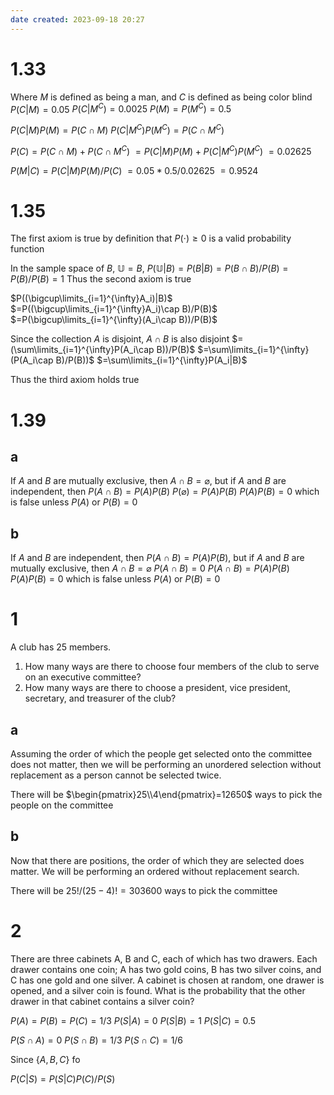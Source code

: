 ```yaml
---
date created: 2023-09-18 20:27
---
```


# 1.33

Where $M$ is defined as being a man, and $C$ is defined as being color blind
$P(C|M)=0.05$
$P(C|M^C)=0.0025$
$P(M)=P(M^C)=0.5$

$P(C|M)P(M)=P(C\cap M)$
$P(C|M^C)P(M^C)=P(C\cap M^C)$

$P(C)=P(C\cap M)+P(C\cap M^C)$
$=P(C|M)P(M)+P(C|M^C)P(M^C)$
$=0.02625$

$P(M|C)=P(C|M)P(M)/P(C)$
$=0.05*0.5/0.02625$
$=0.9524$

# 1.35

The first axiom is true by definition that $P(\cdot)\ge0$ is a valid probability function

In the sample space of $B$, $\mathbb{U}=B$,
$P(\mathbb{U}|B)=P(B|B)=P(B\cap B)/P(B)=P(B)/P(B)=1$
Thus the second axiom is true

$P((\bigcup\limits_{i=1}^{\infty}A_i)|B)$
$=P((\bigcup\limits_{i=1}^{\infty}A_i)\cap B)/P(B)$
$=P(\bigcup\limits_{i=1}^{\infty}(A_i\cap B))/P(B)$

Since the collection $A$ is disjoint, $A\cap B$ is also disjoint
$=(\sum\limits_{i=1}^{\infty}P(A_i\cap B))/P(B)$
$=\sum\limits_{i=1}^{\infty}(P(A_i\cap B)/P(B))$
$=\sum\limits_{i=1}^{\infty}P(A_i|B)$

Thus the third axiom holds true

# 1.39

## a

If $A$ and $B$ are mutually exclusive, then $A\cap B=\varnothing$, but if $A$ and $B$ are independent, then
$P(A\cap B)=P(A)P(B)$
$P(\varnothing)=P(A)P(B)$
$P(A)P(B)=0$
which is false unless
$P(A)$ or $P(B)=0$

## b

If $A$ and $B$ are independent, then $P(A\cap B)=P(A)P(B)$, but if $A$ and $B$ are mutually exclusive, then
$A\cap B=\varnothing$
$P(A\cap B)=0$
$P(A\cap B)=P(A)P(B)$
$P(A)P(B)=0$
which is false unless
$P(A)$ or $P(B)=0$

# 1

A club has 25 members.

1. How many ways are there to choose four members of the club to serve on an executive committee?
2. How many ways are there to choose a president, vice president, secretary, and treasurer of the club?

## a

Assuming the order of which the people get selected onto the committee does not matter, then we will be performing an unordered selection without replacement as a person cannot be selected twice.

There will be $\begin{pmatrix}25\\4\end{pmatrix}=12650$ ways to pick the people on the committee

## b

Now that there are positions, the order of which they are selected does matter. We will be performing an ordered without replacement search.

There will be $25!/(25-4)!=303600$ ways to pick the committee

# 2

There are three cabinets A, B and C, each of which has two drawers. Each drawer contains one coin; A has two gold coins, B has two silver coins, and C has one gold and one silver. A cabinet is chosen at random, one drawer is opened, and a silver coin is found. What is the probability that the other drawer in that cabinet contains a silver coin?

$P(A)=P(B)=P(C)=1/3$
$P(S|A)=0$
$P(S|B)=1$
$P(S|C)=0.5$

$P(S\cap A)=0$
$P(S\cap B)=1/3$
$P(S\cap C)=1/6$

Since $\{A,B,C\}$ fo

$P(C|S)=P(S|C)P(C)/P(S)$
